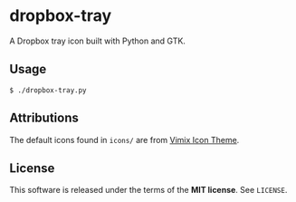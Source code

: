 dropbox-tray
============
A Dropbox tray icon built with Python and GTK.

Usage
-----

    $ ./dropbox-tray.py

Attributions
------------
The default icons found in `icons/` are from
[Vimix Icon Theme](https://github.com/vinceliuice/vimix-icon-theme).

License
-------
This software is released under the terms of the **MIT license**. See `LICENSE`.
